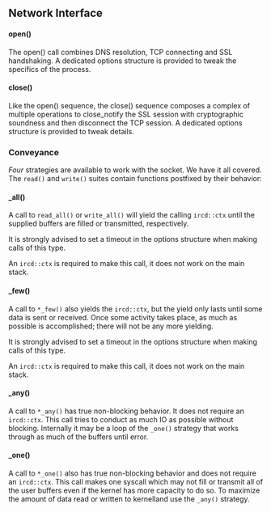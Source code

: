 ## Network Interface

#### open()

The open() call combines DNS resolution, TCP connecting and SSL handshaking.
A dedicated options structure is provided to tweak the specifics of the process.

#### close()

Like the open() sequence, the close() sequence composes a complex of 
multiple operations to close_notify the SSL session with cryptographic
soundness and then disconnect the TCP session. A dedicated options
structure is provided to tweak details.

### Conveyance

*Four* strategies are available to work with the socket. We have it all
covered. The `read()` and `write()` suites contain functions postfixed
by their behavior:

#### _all()

A call to `read_all()` or `write_all()` will yield the calling `ircd::ctx`
until the supplied buffers are filled or transmitted, respectively.

It is strongly advised to set a timeout in the options structure when making
calls of this type.

An `ircd::ctx` is required to make this call, it does not work on the main
stack.

#### _few()

A call to `*_few()` also yields the `ircd::ctx`, but the yield only lasts until
some data is sent or received. Once some activity takes place, as much as
possible is accomplished; there will not be any more yielding.

It is strongly advised to set a timeout in the options structure when making
calls of this type.

An `ircd::ctx` is required to make this call, it does not work on the main
stack.

#### _any()

A call to `*_any()` has true non-blocking behavior. It does not require an
`ircd::ctx`. This call tries to conduct as much IO as possible without
blocking. Internally it may be a loop of the `_one()` strategy that works
through as much of the buffers until error.

#### _one()

A call to `*_one()` also has true non-blocking behavior and does not require
an `ircd::ctx`. This call makes one syscall which may not fill or transmit
all of the user buffers even if the kernel has more capacity to do so. To
maximize the amount of data read or written to kernelland use the `_any()`
strategy.
